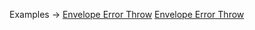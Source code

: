 <p class="ExampleLinks">Examples <span class="ExampleLinksTitleSeparator">-></span> <a href="../../examples/envelope-error-throw">Envelope Error Throw</a> <span class="ExampleLinksSeparator"></span> <a href="../../examples/envelope-error-throw">Envelope Error Throw</a></p>
